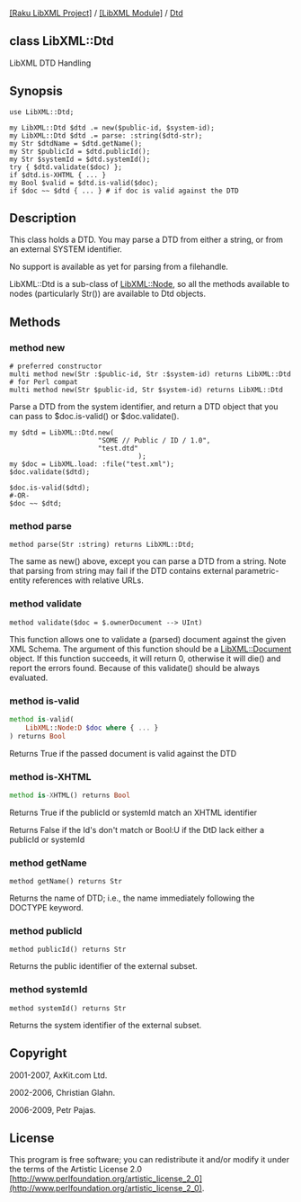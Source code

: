 [[Raku LibXML Project]](https://libxml-raku.github.io)
 / [[LibXML Module]](https://libxml-raku.github.io/LibXML-raku)
 / [Dtd](https://libxml-raku.github.io/LibXML-raku/Dtd)

class LibXML::Dtd
-----------------

LibXML DTD Handling

Synopsis
--------

    use LibXML::Dtd;

    my LibXML::Dtd $dtd .= new($public-id, $system-id);
    my LibXML::Dtd $dtd .= parse: :string($dtd-str);
    my Str $dtdName = $dtd.getName();
    my Str $publicId = $dtd.publicId();
    my Str $systemId = $dtd.systemId();
    try { $dtd.validate($doc) };
    if $dtd.is-XHTML { ... }
    my Bool $valid = $dtd.is-valid($doc);
    if $doc ~~ $dtd { ... } # if doc is valid against the DTD

Description
-----------

This class holds a DTD. You may parse a DTD from either a string, or from an external SYSTEM identifier.

No support is available as yet for parsing from a filehandle.

LibXML::Dtd is a sub-class of [LibXML::Node](https://libxml-raku.github.io/LibXML-raku/Node), so all the methods available to nodes (particularly Str()) are available to Dtd objects.

Methods
-------

### method new

    # preferred constructor
    multi method new(Str :$public-id, Str :$system-id) returns LibXML::Dtd
    # for Perl compat
    multi method new(Str $public-id, Str $system-id) returns LibXML::Dtd

Parse a DTD from the system identifier, and return a DTD object that you can pass to $doc.is-valid() or $doc.validate().

    my $dtd = LibXML::Dtd.new(
                          "SOME // Public / ID / 1.0",
                          "test.dtd"
                                    );
    my $doc = LibXML.load: :file("test.xml");
    $doc.validate($dtd);

    $doc.is-valid($dtd);
    #-OR-
    $doc ~~ $dtd;

### method parse

    method parse(Str :string) returns LibXML::Dtd;

The same as new() above, except you can parse a DTD from a string. Note that parsing from string may fail if the DTD contains external parametric-entity references with relative URLs.

### method validate

    method validate($doc = $.ownerDocument --> UInt)

This function allows one to validate a (parsed) document against the given XML Schema. The argument of this function should be a [LibXML::Document](https://libxml-raku.github.io/LibXML-raku/Document) object. If this function succeeds, it will return 0, otherwise it will die() and report the errors found. Because of this validate() should be always evaluated.

### method is-valid

```raku
method is-valid(
    LibXML::Node:D $doc where { ... }
) returns Bool
```

Returns True if the passed document is valid against the DTD

### method is-XHTML

```raku
method is-XHTML() returns Bool
```

Returns True if the publicId or systemId match an XHTML identifier

Returns False if the Id's don't match or Bool:U if the DtD lack either a publicId or systemId

### method getName

    method getName() returns Str

Returns the name of DTD; i.e., the name immediately following the DOCTYPE keyword.

### method publicId

    method publicId() returns Str

Returns the public identifier of the external subset.

### method systemId

    method systemId() returns Str

Returns the system identifier of the external subset.

Copyright
---------

2001-2007, AxKit.com Ltd.

2002-2006, Christian Glahn.

2006-2009, Petr Pajas.

License
-------

This program is free software; you can redistribute it and/or modify it under the terms of the Artistic License 2.0 [http://www.perlfoundation.org/artistic_license_2_0](http://www.perlfoundation.org/artistic_license_2_0).

